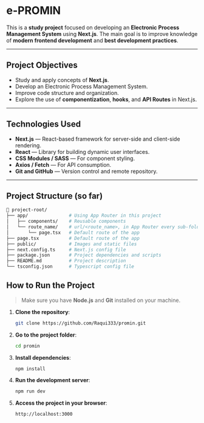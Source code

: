 # **e-PROMIN**

This is a **study project** focused on developing an **Electronic Process Management System** using **Next.js**. The main goal is to improve knowledge of **modern frontend development** and **best development practices**.

---

## **Project Objectives**
- Study and apply concepts of **Next.js**.
- Develop an Electronic Process Management System.
- Improve code structure and organization.
- Explore the use of **componentization**, **hooks**, and **API Routes** in Next.js.

---

## **Technologies Used**
- **Next.js** — React-based framework for server-side and client-side rendering.
- **React** — Library for building dynamic user interfaces.
- **CSS Modules / SASS** — For component styling.
- **Axios / Fetch** — For API consumption.
- **Git and GitHub** — Version control and remote repository.

---

##  **Project Structure (so far)**
```bash
📁 project-root/
├── app/               # Using App Router in this project
│   ├── components/    # Reusable components
│   └── route_name/    # url/<route_name>, in App Router every sub-folder with a page.tsx is a route
│       └── page.tsx   # Default route of the app
├── page.tsx           # Default route of the app
├── public/            # Images and static files
├── next.config.ts     # Next.js config file
├── package.json       # Project dependencies and scripts
├── README.md          # Project description
└── tsconfig.json      # Typescript config file
```

## **How to Run the Project**
> Make sure you have **Node.js** and **Git** installed on your machine.

1. **Clone the repository**:
   ```bash 
   git clone https://github.com/Raqui333/promin.git
   ```
   
2. **Go to the project folder**:
   ```bash 
   cd promin
   ```

3. **Install dependencies**:
   ```bash 
   npm install
   ```

4. **Run the development server**:
   ```bash 
   npm run dev
   ```

5. **Access the project in your browser**:
   ```
   http://localhost:3000
   ```
